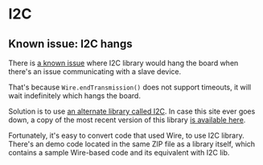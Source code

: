 # I2C

## Known issue: I2C hangs
There is [a known issue](http://stackoverflow.com/questions/17272277/arduino-code-not-executing-after-wire-endtransmission-line) where I2C library would hang the board when there's an issue communicating with a slave device.

That's because `Wire.endTransmission()` does not support timeouts, it will wait indefinitely which hangs the board.

Solution is to use [an alternate library called I2C](http://www.dsscircuits.com/index.php/articles/66-arduino-i2c-master-library). In case this site ever goes down, a copy of the most recent version of this library [is available here](./I2C_Rev5.zip).

Fortunately, it's easy to convert code that used Wire, to use I2C library. There's an demo code located in the same ZIP file as a library itself, which contains a sample Wire-based code and its equivalent with I2C lib.
